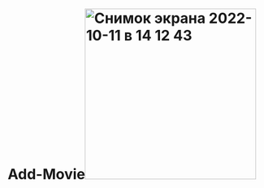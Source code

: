 # Add-Movie<img width="337" alt="Снимок экрана 2022-10-11 в 14 12 43" src="https://user-images.githubusercontent.com/100201218/195075548-4cb5be4e-3a7f-42d3-9b1c-26482909a0c8.png">
